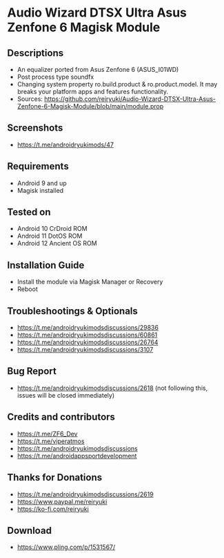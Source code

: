 # Audio Wizard DTSX Ultra Asus Zenfone 6 Magisk Module

## Descriptions
- An equalizer ported from Asus Zenfone 6 (ASUS_I01WD)
- Post process type soundfx
- Changing system property ro.build.product & ro.product.model. It may breaks your platform apps and features functionality.
- Sources: https://github.com/reiryuki/Audio-Wizard-DTSX-Ultra-Asus-Zenfone-6-Magisk-Module/blob/main/module.prop

## Screenshots
- https://t.me/androidryukimods/47

## Requirements
- Android 9 and up
- Magisk installed

## Tested on
- Android 10 CrDroid ROM
- Android 11 DotOS ROM
- Android 12 Ancient OS ROM

## Installation Guide
- Install the module via Magisk Manager or Recovery
- Reboot

## Troubleshootings & Optionals
- https://t.me/androidryukimodsdiscussions/29836
- https://t.me/androidryukimodsdiscussions/60861
- https://t.me/androidryukimodsdiscussions/26764
- https://t.me/androidryukimodsdiscussions/3107

## Bug Report
- https://t.me/androidryukimodsdiscussions/2618 (not following this, issues will be closed immediately)

## Credits and contributors
- https://t.me/ZF6_Dev
- https://t.me/viperatmos
- https://t.me/androidryukimodsdiscussions
- https://t.me/androidappsportdevelopment

## Thanks for Donations
- https://t.me/androidryukimodsdiscussions/2619
- https://www.paypal.me/reiryuki
- https://ko-fi.com/reiryuki

## Download
- https://www.pling.com/p/1531567/
